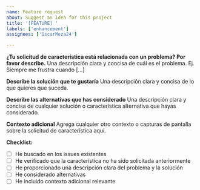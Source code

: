 ```yaml
---
name: Feature request
about: Suggest an idea for this project
title: '[FEATURE] '
labels: ['enhancement']
assignees: ['OscarMeza24']

---
```


**¿Tu solicitud de característica está relacionada con un problema? Por favor describe.**
Una descripción clara y concisa de cuál es el problema. Ej. Siempre me frustra cuando [...]

**Describe la solución que te gustaría**
Una descripción clara y concisa de lo que quieres que suceda.

**Describe las alternativas que has considerado**
Una descripción clara y concisa de cualquier solución o característica alternativa que hayas considerado.

**Contexto adicional**
Agrega cualquier otro contexto o capturas de pantalla sobre la solicitud de característica aquí.

**Checklist:**
- [ ] He buscado en los issues existentes
- [ ] He verificado que la característica no ha sido solicitada anteriormente
- [ ] He proporcionado una descripción clara del problema y la solución
- [ ] He considerado alternativas
- [ ] He incluido contexto adicional relevante 